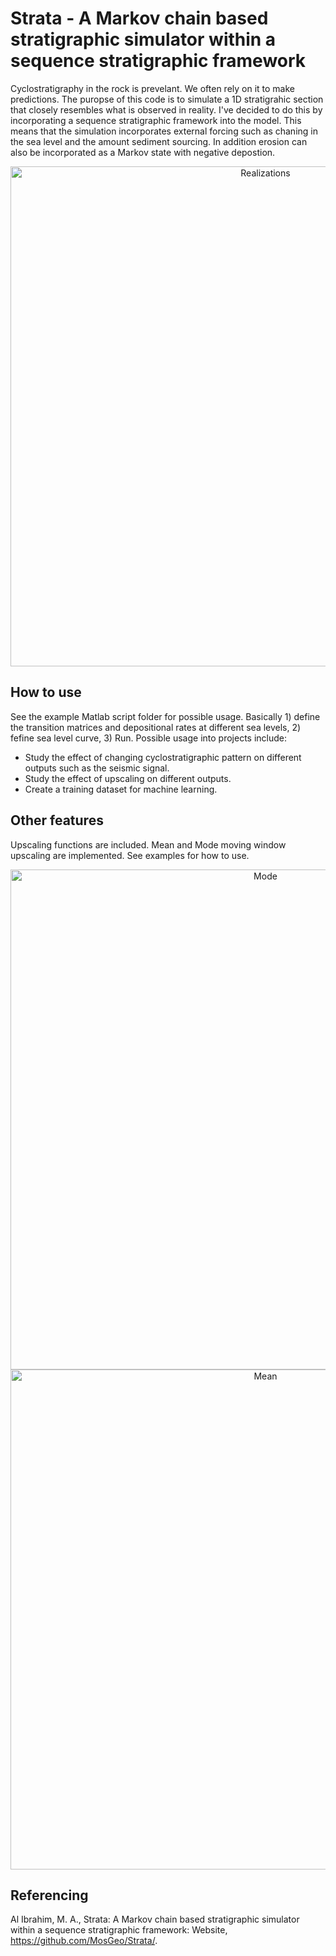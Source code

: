 # Strata - A Markov chain based stratigraphic simulator within a sequence stratigraphic framework

Cyclostratigraphy in the rock is prevelant. We often rely on it to make predictions. The puropse of this code is to simulate a 1D stratigrahic section that closely resembles what is observed in reality. I've decided to do this by incorporating a sequence stratigraphic framework into the model. This means that the simulation incorporates external forcing such as chaning in the sea level and the amount sediment sourcing. In addition erosion can also be incorporated as a Markov state with negative depostion.

<div align="center">
    <img width=800 src="https://github.com/MosGeo/Strata/blob/master/ReadmeFiles/Realizations.png" alt="Realizations" title="Multiple realizations"</img>
</div>

## How to use
See the example Matlab script folder for possible usage. Basically 1) define the transition matrices and depositional rates at different sea levels, 2) fefine sea level curve, 3) Run. Possible usage into projects include:
- Study the effect of changing cyclostratigraphic pattern on different outputs such as the seismic signal.
- Study the effect of upscaling on different outputs.
- Create a training dataset for machine learning.

## Other features
Upscaling functions are included. Mean and Mode moving window upscaling are implemented. See examples for how to use.

<div align="center">
    <img width=800 src="https://github.com/MosGeo/Strata/blob/master/ReadmeFiles/ModeUpscaling.png" alt="Mode" title="Mode upscaling"</img>
</div>

<div align="center">
    <img width=800 src="https://github.com/MosGeo/Strata/blob/master/ReadmeFiles/MeanUpscaling.png" alt="Mean" title="Mean upscaling"</img>
</div>

## Referencing
Al Ibrahim, M. A., Strata: A Markov chain based stratigraphic simulator within a sequence stratigraphic framework: Website, https://github.com/MosGeo/Strata/.
